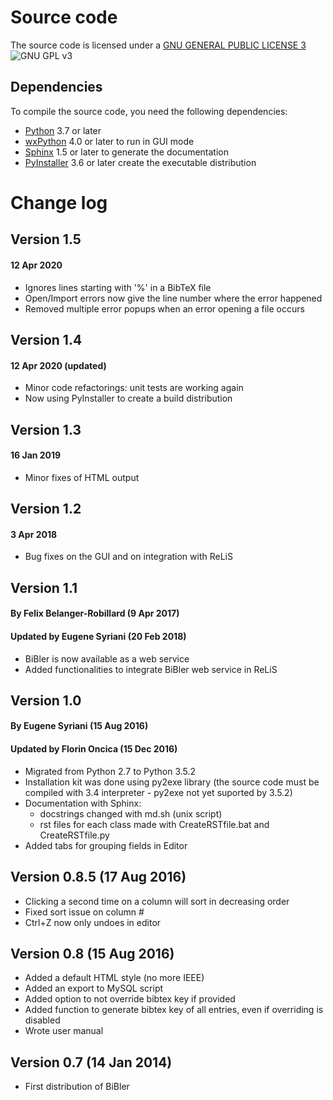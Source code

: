 # Source code

The source code is licensed under a [GNU GENERAL PUBLIC LICENSE 3](https://www.gnu.org/copyleft/gpl.html) ![GNU GPL v3](https://img.shields.io/badge/license-GPLv3-blue.svg)

## Dependencies
To compile the source code, you need the following dependencies:
- [Python](https://www.python.org/) 3.7 or later
- [wxPython](https://wxpython.org/) 4.0 or later to run in GUI mode
- [Sphinx](https://www.sphinx-doc.org/) 1.5 or later to generate the documentation
- [PyInstaller](https://www.pyinstaller.org/) 3.6 or later create the executable distribution

# Change log

## Version 1.5
#### 12 Apr 2020
- Ignores lines starting with '%' in a BibTeX file
- Open/Import errors now give the line number where the error happened
- Removed multiple error popups when an error opening a file occurs


## Version 1.4
#### 12 Apr 2020 (updated)
- Minor code refactorings: unit tests are working again
- Now using PyInstaller to create a build distribution

## Version 1.3
#### 16 Jan 2019
- Minor fixes of HTML output

## Version 1.2
#### 3 Apr 2018
- Bug fixes on the GUI and on integration with ReLiS

## Version 1.1
#### By Felix Belanger-Robillard (9 Apr 2017)
#### Updated by Eugene Syriani (20 Feb 2018)
- BiBler is now available as a web service
- Added functionalities to integrate BiBler web service in ReLiS

## Version 1.0
#### By Eugene Syriani (15 Aug 2016)
#### Updated by Florin Oncica (15 Dec 2016)
- Migrated from Python 2.7 to Python 3.5.2
- Installation kit was done using py2exe library (the source code must be compiled with 3.4 interpreter - py2exe not yet suported by 3.5.2)
- Documentation with Sphinx:
   - docstrings changed with md.sh (unix script)
   - rst files for each class made with CreateRSTfile.bat and CreateRSTfile.py
- Added tabs for grouping fields in Editor

## Version 0.8.5 (17 Aug 2016)
- Clicking a second time on a column will sort in decreasing order
- Fixed sort issue on column #
- Ctrl+Z now only undoes in editor

## Version 0.8 (15 Aug 2016)
- Added a default HTML style (no more IEEE)
- Added an export to MySQL script
- Added option to not override bibtex key if provided
- Added function to generate bibtex key of all entries, even if overriding is disabled
- Wrote user manual

## Version 0.7 (14 Jan 2014)
- First distribution of BiBler
